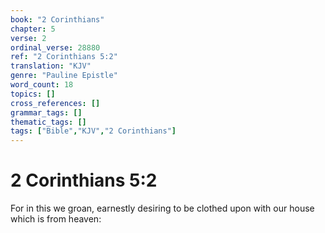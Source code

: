 ```yaml
---
book: "2 Corinthians"
chapter: 5
verse: 2
ordinal_verse: 28880
ref: "2 Corinthians 5:2"
translation: "KJV"
genre: "Pauline Epistle"
word_count: 18
topics: []
cross_references: []
grammar_tags: []
thematic_tags: []
tags: ["Bible","KJV","2 Corinthians"]
---
```


# 2 Corinthians 5:2

For in this we groan, earnestly desiring to be clothed upon with our house which is from heaven:
